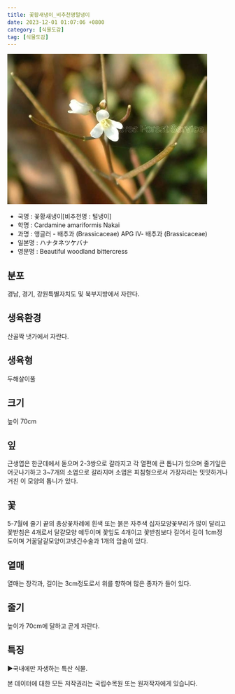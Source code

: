 ```yaml
---
title: 꽃황새냉이_비추천명털냉이
date: 2023-12-01 01:07:06 +0800
category: [식물도감]
tag: [식물도감]
---
```




![꽃황새냉이[비추천명 : 털냉이]](/assets/img/fileUpload/plants/basic/Cruciferae/Cardamine/8411/1_th2.JPG)
- 국명 : 꽃황새냉이[비추천명 : 털냉이]
- 학명 : Cardamine amariformis Nakai
- 과명 : 앵글러 - 배추과 (Brassicaceae) APG Ⅳ- 배추과 (Brassicaceae)
- 일본명 : ハナタネツケバナ
- 영문명 : Beautiful woodland bittercress


## 분포
경남, 경기, 강원특별자치도 및 북부지방에서 자란다.
## 생육환경
산골짝 냇가에서 자란다.
## 생육형
두해살이풀
## 크기
높이 70cm
## 잎
근생엽은 한군데에서 돋으며 2-3쌍으로 갈라지고 각 열편에 큰 톱니가 있으며 줄기잎은 어긋나기하고 3~7개의 소엽으로 갈라지며 소엽은 피침형으로서 가장자리는 밋밋하거나 거친 이 모양의 톱니가 있다. 
## 꽃
5-7월에 줄기 끝의 총상꽃차례에 흰색 또는 붉은 자주색 십자모양꽃부리가 많이 달리고 꽃받침은 4개로서 달걀모양 예두이며 꽃잎도 4개이고 꽃받침보다 길어서 길이 1cm정도이며 거꿀달걀모양이고넷긴수술과 1개의 암술이 있다.
## 열매
열매는 장각과, 길이는 3cm정도로서 위를 향하며 많은 종자가 들어 있다.
## 줄기
높이가 70cm에 달하고 곧게 자란다.
## 특징
▶국내에만 자생하는 특산 식물.






본 데이터에 대한 모든 저작권리는 국립수목원 또는 원저작자에게 있습니다.
